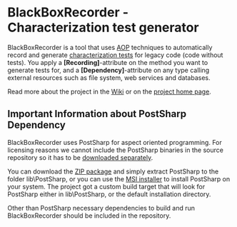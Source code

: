 BlackBoxRecorder - Characterization test generator
===================================================
BlackBoxRecorder is a tool that uses [AOP](http://en.wikipedia.org/wiki/Aspect-oriented_programming) 
techniques to automatically record and generate [characterization tests](http://en.wikipedia.org/wiki/Characterization_test) 
for legacy code (code without tests). You apply a **[Recording]**-attribute on the method you want to generate tests for, 
and a **[Dependency]**-attribute on any type calling external resources such as file system, web services and databases.

Read more about the project in the [Wiki](http://wiki.github.com/follesoe/BlackBoxRecorder/) 
or on the [project home page](http://follesoe.github.com/BlackBoxRecorder/).

## Important Information about PostSharp Dependency ##
BlackBoxRecorder uses PostSharp for aspect oriented programming. For licensing reasons we cannot include the PostSharp 
binaries in the source repository so it has to be [downloaded separately](http://www.sharpcrafters.com/downloads/postsharp-2.0/ctp-5). 

You can download the [ZIP package](http://www.sharpcrafters.com/downloads/postsharp-2.0/ctp-5/PostSharp-2.0.5.1204.zip) 
and simply extract PostSharp to the folder lib\PostSharp, or you can use the 
[MSI installer](http://www.sharpcrafters.com/downloads/postsharp-2.0/ctp-5/PostSharp-2.0.5.1204.exe) to install 
PostSharp on your system. The project got a custom build target that will look for PostSharp either in lib\PostSharp, 
or the default installation directory. 

Other than PostSharp necessary dependencies to build and run BlackBoxRecorder should be included in the repository.